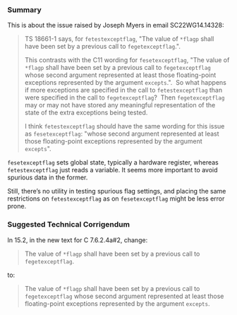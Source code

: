 ### Summary

This is about the issue raised by Joseph Myers in email SC22WG14.14328:

> TS 18661-1 says, for `fetestexceptflag`, "The value of `*flagp` shall have been
> set by a previous call to `fegetexceptflag`.".
> 
> This contrasts with the C11 wording for `fesetexceptflag`, "The value of
> `*flagp` shall have been set by a previous call to `fegetexceptflag` whose
> second argument represented at least those floating-point exceptions represented
> by the argument `excepts`.".  So what happens if more exceptions are specified
> in the call to `fetestexceptflag` than were specified in the call to
> `fegetexceptflag`?  Then `fegetexceptflag` may or may not have stored any
> meaningful representation of the state of the extra exceptions being tested.
> 
> I think `fetestexceptflag` should have the same wording for this issue as
> `fesetexceptflag`: "whose second argument represented at least those
> floating-point exceptions represented by the argument `excepts`".

`fesetexceptflag` sets global state, typically a hardware register, whereas
`fetestexceptflag` just reads a variable. It seems more important to avoid
spurious data in the former.

Still, there’s no utility in testing spurious flag settings, and placing the
same restrictions on `fetestexceptflag` as on `fesetexceptflag` might be less
error prone.

### Suggested Technical Corrigendum

In 15.2, in the new text for C 7.6.2.4a#2, change:

> The value of `*flagp` shall have been set by a previous call to
> `fegetexceptflag`.

to:

> The value of `*flagp` shall have been set by a previous call to
> `fegetexceptflag` whose second argument represented at least those
> floating-point exceptions represented by the argument `excepts`.
